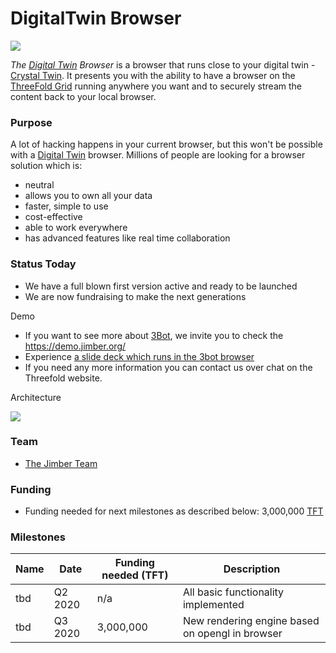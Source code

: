 # DigitalTwin Browser

![](threefold__jimber_browser.png  )

_The [Digital Twin](threefold__digitaltwin) Browser_ is a browser that runs close to your digital twin - [Crystal Twin](threefold__crystaltwin). It presents you with the ability to have a browser on the [ThreeFold Grid](threefold__threefold_grid) running anywhere you want and to securely stream the content back to your local browser.

### Purpose

A lot of hacking happens in your current browser, but this won't be possible with a [Digital Twin](threefold__digitaltwin) browser. Millions of people are looking for a browser solution which is:

- neutral
- allows you to own all your data
- faster, simple to use
- cost-effective
- able to work everywhere
- has advanced features like real time collaboration

### Status Today

- We have a full blown first version active and ready to be launched
- We are now fundraising to make the next generations

Demo

- If you want to see more about [3Bot](threefold__3bot_def), we invite you to check the https://demo.jimber.org/
- Experience [a slide deck which runs in the 3bot browser](https://demo.jimber.org/#https://docs.google.com/presentation/d/e/2PACX-1vTl6h1bwIiurjbvUlK5Agce0cijBuEu7meCPNDHLArfr5wAHbaOC0X6fUoyVJAncAzD4PLMsA55E9xc/pub?start=false&loop=false&delayms=3000&slide=id.g71c168e374_0_7573)
- If you need any more information you can contact us over chat on the Threefold website.

Architecture

![](threefold__3botbrowser.png  )

### Team

- [The Jimber Team](https://www.jimber.org/contact.html)

### Funding

- Funding needed for next milestones as described below: 3,000,000 [TFT](threefold__threefold_token)

### Milestones

| Name | Date    | Funding needed (TFT) | Description                                     |
| :--- | ------- | -------------------- | ----------------------------------------------- |
| tbd  | Q2 2020 | n/a                  | All basic functionality implemented             |
| tbd  | Q3 2020 | 3,000,000            | New rendering engine based on opengl in browser |